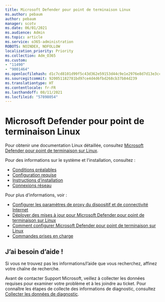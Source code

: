 ```yaml
---
title: Microsoft Defender pour point de terminaison Linux
ms.author: pebaum
author: pebaum
manager: scotv
ms.date: 06/01/2021
ms.audience: Admin
ms.topic: article
ms.service: o365-administration
ROBOTS: NOINDEX, NOFOLLOW
localization_priority: Priority
ms.collection: Adm_O365
ms.custom:
- "11490"
- "9001464"
ms.openlocfilehash: d1c7cd8101d99f5c43d362e59153d44c9e1e2976e8d7d13e3cccd28d9c31677c
ms.sourcegitcommit: 920051182781bd97ce4d4d6fbd268cb37b84d239
ms.translationtype: HT
ms.contentlocale: fr-FR
ms.lasthandoff: 08/11/2021
ms.locfileid: "57898054"
---
```

# <a name="microsoft-defender-for-endpoint-on-linux"></a>Microsoft Defender pour point de terminaison Linux

Pour obtenir une documentation Linux détaillée, consultez [Microsoft Defender pour point de terminaison sur Linux](https://docs.microsoft.com/microsoft-365/security/defender-endpoint/microsoft-defender-endpoint-linux).

Pour des informations sur le système et l'installation, consultez :

- [Conditions préalables](https://docs.microsoft.com/microsoft-365/security/defender-endpoint/microsoft-defender-endpoint-linux#prerequisites)
- [Configuration requise](https://docs.microsoft.com/microsoft-365/security/defender-endpoint/microsoft-defender-endpoint-linux#system-requirements)
- [Instructions d’installation](https://docs.microsoft.com/microsoft-365/security/defender-endpoint/microsoft-defender-endpoint-linux#installation-instructions)
- [Connexions réseau](https://docs.microsoft.com/microsoft-365/security/defender-endpoint/microsoft-defender-endpoint-linux#network-connections)

Pour plus d’informations, voir :

- [Configurer les paramètres de proxy du dispositif et de connectivité Internet](https://docs.microsoft.com/microsoft-365/security/defender-endpoint/configure-proxy-internet#enable-access-to-microsoft-defender-atp-service-urls-in-the-proxy-server)
- [Déployer des mises à jour pour Microsoft Defender pour point de terminaison sur Linux](https://docs.microsoft.com/microsoft-365/security/defender-endpoint/linux-updates)
- [Comment configurer Microsoft Defender pour point de terminaison sur Linux](https://docs.microsoft.com/microsoft-365/security/defender-endpoint/microsoft-defender-endpoint-linux#how-to-configure-microsoft-defender-for-endpoint-on-linux)
- [Commandes prises en charge](https://docs.microsoft.com/microsoft-365/security/defender-endpoint/linux-resources#supported-commands)

## <a name="i-need-help"></a>J’ai besoin d’aide !

Si vous ne trouvez pas les informations/l’aide que vous recherchez, affinez votre chaîne de recherche.

Avant de contacter Support Microsoft, veillez à collecter les données requises pour examiner votre problème et à les joindre au ticket. Pour connaître les étapes de collecte des informations de diagnostic, consultez [Collecter les données de diagnostic](https://docs.microsoft.com/microsoft-365/security/defender-endpoint/linux-resources#collect-diagnostic-information).
